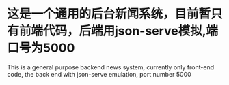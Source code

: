 # 这是一个通用的后台新闻系统，目前暂只有前端代码，后端用json-serve模拟,端口号为5000

This is a general purpose backend news system, currently only front-end code, the back end with json-serve emulation,
port number 5000
